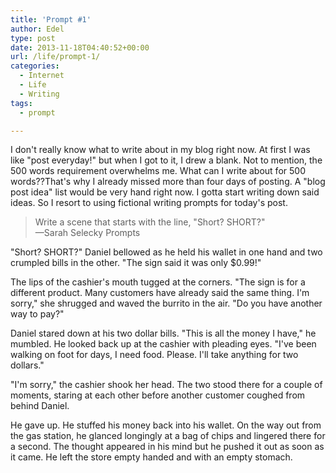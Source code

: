 ```yaml
---
title: 'Prompt #1'
author: Edel
type: post
date: 2013-11-18T04:40:52+00:00
url: /life/prompt-1/
categories:
  - Internet
  - Life
  - Writing
tags:
  - prompt

---
```

I don't really know what to write about in my blog right now. At first I was like "post everyday!" but when I got to it, I drew a blank. Not to mention, the 500 words requirement overwhelms me. What can I write about for 500 words??That's why I already missed more than four days of posting. A "blog post idea" list would be very hand right now. I gotta start writing down said ideas. So I resort to using fictional writing prompts for today's post.

> Write a scene that starts with the line, "Short? SHORT?"  
> &mdash;Sarah Selecky Prompts

"Short? SHORT?" Daniel bellowed as he held his wallet in one hand and two crumpled bills in the other. "The sign said it was only $0.99!"

The lips of the cashier's mouth tugged at the corners. "The sign is for a different product. Many customers have already said the same thing. I'm sorry," she shrugged and waved the burrito in the air. "Do you have another way to pay?"

Daniel stared down at his two dollar bills. "This is all the money I have," he mumbled. He looked back up at the cashier with pleading eyes. "I've been walking on foot for days, I need food. Please. I'll take anything for two dollars."

"I'm sorry," the cashier shook her head. The two stood there for a couple of moments, staring at each other before another customer coughed from behind Daniel.

He gave up. He stuffed his money back into his wallet. On the way out from the gas station, he glanced longingly at a bag of chips and lingered there for a second. The thought appeared in his mind but he pushed it out as soon as it came. He left the store empty handed and with an empty stomach.


